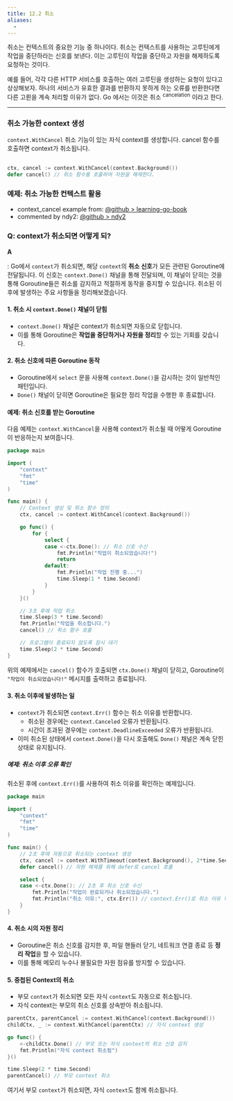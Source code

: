 ```yaml
---
title: 12.2 취소
aliases:
  - 
---
```


취소는 컨텍스트의 중요한 기능 중 하나이다. 취소는 컨텍스트를 사용하는 고루틴에게 작업을 중단하라는 신호를 보낸다. 이는 고루틴이 작업을 중단하고 자원을 해제하도록 요청하는 것이다.

예를 들어, 각각 다른 HTTP 서비스를 호출하는 여러 고루틴을 생성하는 요청이 있다고 상상해보자. 하나의 서비스가 유효한 결과를 반환하지 못하게 하는 오류를 반환한다면 다른 고륀을 계속 처리할 이유가 없다.
Go 에서는 이것은 취소 <sup>cancelation</sup> 이라고 한다.

---

### 취소 가능한 context 생성

`context.WithCancel` 취소 기능이 있는 자식 context를 생성합니다. cancel 함수를 호출하면 context가 취소됩니다.

```go
 
ctx, cancel := context.WithCancel(context.Background())
defer cancel() // 취소 함수를 호출하여 자원을 해제한다.

```

### 예제: 취소 가능한 컨텍스트 활용

- context_cancel example from: [@github > learning-go-book](https://github.com/learning-go-book/context_cancel)
- commented by ndy2: [@github > ndy2](https://github/com/ndy2/learning-go-book/)

### Q:  context가 취소되면 어떻게 되?

**A** 

: Go에서 `context`가 취소되면, 해당 `context`의 **취소 신호**가 모든 관련된 Goroutine에 전달됩니다. 이 신호는 `context.Done()` 채널을 통해 전달되며, 이 채널이 닫히는 것을 통해 Goroutine들은 취소를 감지하고 적절하게 동작을 중지할 수 있습니다. 취소된 이후에 발생하는 주요 사항들을 정리해보겠습니다.

#### 1. **취소 시 `context.Done()` 채널이 닫힘**
- `context.Done()` 채널은 context가 취소되면 자동으로 닫힙니다.
- 이를 통해 Goroutine은 **작업을 중단하거나** **자원을 정리**할 수 있는 기회를 갖습니다.

#### 2. **취소 신호에 따른 Goroutine 동작**
- Goroutine에서 `select` 문을 사용해 `context.Done()`을 감시하는 것이 일반적인 패턴입니다.
- `Done()` 채널이 닫히면 Goroutine은 필요한 정리 작업을 수행한 후 종료합니다.

#### 예제: 취소 신호를 받는 Goroutine
다음 예제는 `context.WithCancel`을 사용해 context가 취소될 때 어떻게 Goroutine이 반응하는지 보여줍니다.

```go
package main

import (
    "context"
    "fmt"
    "time"
)

func main() {
    // Context 생성 및 취소 함수 정의
    ctx, cancel := context.WithCancel(context.Background())

    go func() {
        for {
            select {
            case <-ctx.Done(): // 취소 신호 수신
                fmt.Println("작업이 취소되었습니다!")
                return
            default:
                fmt.Println("작업 진행 중...")
                time.Sleep(1 * time.Second)
            }
        }
    }()

    // 3초 후에 작업 취소
    time.Sleep(3 * time.Second)
    fmt.Println("작업을 취소합니다.")
    cancel() // 취소 함수 호출

    // 프로그램이 종료되지 않도록 잠시 대기
    time.Sleep(2 * time.Second)
}
```

위의 예제에서는 `cancel()` 함수가 호출되면 `ctx.Done()` 채널이 닫히고, Goroutine이 `"작업이 취소되었습니다!"` 메시지를 출력하고 종료됩니다.

#### 3. **취소 이후에 발생하는 일**
- `context`가 취소되면 `context.Err()` 함수는 취소 이유를 반환합니다.
    - 취소된 경우에는 `context.Canceled` 오류가 반환됩니다.
    - 시간이 초과된 경우에는 `context.DeadlineExceeded` 오류가 반환됩니다.
- 이미 취소된 상태에서 `context.Done()`을 다시 호출해도 `Done()` 채널은 계속 닫힌 상태로 유지됩니다.

##### 예제: 취소 이후 오류 확인
취소된 후에 `context.Err()`를 사용하여 취소 이유를 확인하는 예제입니다.

```go
package main

import (
    "context"
    "fmt"
    "time"
)

func main() {
    // 2초 후에 자동으로 취소되는 context 생성
    ctx, cancel := context.WithTimeout(context.Background(), 2*time.Second)
    defer cancel() // 자원 해제를 위해 defer로 cancel 호출

    select {
    case <-ctx.Done(): // 2초 후 취소 신호 수신
        fmt.Println("작업이 완료되거나 취소되었습니다.")
        fmt.Println("취소 이유:", ctx.Err()) // context.Err()로 취소 이유 확인
    }
}
```

#### 4. **취소 시의 자원 정리**
- Goroutine은 취소 신호를 감지한 후, 파일 핸들러 닫기, 네트워크 연결 종료 등 **정리 작업**을 할 수 있습니다.
- 이를 통해 메모리 누수나 불필요한 자원 점유를 방지할 수 있습니다.

#### 5. **중첩된 Context의 취소**
- 부모 `context`가 취소되면 모든 자식 `context`도 자동으로 취소됩니다.
- 자식 context는 부모의 취소 신호를 상속받아 취소됩니다.

```go
parentCtx, parentCancel := context.WithCancel(context.Background())
childCtx, _ := context.WithCancel(parentCtx) // 자식 context 생성

go func() {
    <-childCtx.Done() // 부모 또는 자식 context의 취소 신호 감지
    fmt.Println("자식 context 취소됨")
}()

time.Sleep(2 * time.Second)
parentCancel() // 부모 context 취소
```

여기서 부모 `context`가 취소되면, 자식 `context`도 함께 취소됩니다.
